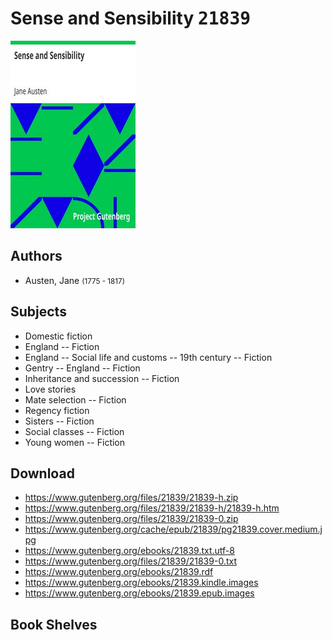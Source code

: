 # Sense and Sensibility <kbd>21839</kbd>

![](./cover.medium.jpg "")

## Authors


 - Austen, Jane <small>(1775 - 1817)</small>

## Subjects


 - Domestic fiction
 - England -- Fiction
 - England -- Social life and customs -- 19th century -- Fiction
 - Gentry -- England -- Fiction
 - Inheritance and succession -- Fiction
 - Love stories
 - Mate selection -- Fiction
 - Regency fiction
 - Sisters -- Fiction
 - Social classes -- Fiction
 - Young women -- Fiction

## Download


 - https://www.gutenberg.org/files/21839/21839-h.zip
 - https://www.gutenberg.org/files/21839/21839-h/21839-h.htm
 - https://www.gutenberg.org/files/21839/21839-0.zip
 - https://www.gutenberg.org/cache/epub/21839/pg21839.cover.medium.jpg
 - https://www.gutenberg.org/ebooks/21839.txt.utf-8
 - https://www.gutenberg.org/files/21839/21839-0.txt
 - https://www.gutenberg.org/ebooks/21839.rdf
 - https://www.gutenberg.org/ebooks/21839.kindle.images
 - https://www.gutenberg.org/ebooks/21839.epub.images

## Book Shelves



